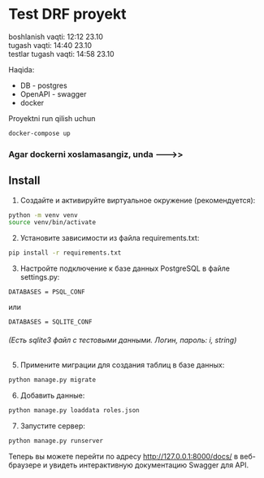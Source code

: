 # Test DRF proyekt
boshlanish vaqti: 12:12 23.10 <br>
tugash vaqti: 14:40 23.10 <br>
testlar tugash vaqti: 14:58 23.10

Haqida:

- DB - postgres
- OpenAPI - swagger
- docker

Proyektni run qilish uchun

```bash
docker-compose up
```

### Agar dockerni xoslamasangiz, unda --->>

## Install

1. Создайте и активируйте виртуальное окружение (рекомендуется):

```bash
python -m venv venv
source venv/bin/activate
```

2. Установите зависимости из файла requirements.txt:

```bash
pip install -r requirements.txt
```

3. Настройте подключение к базе данных PostgreSQL в файле settings.py:

```
DATABASES = PSQL_CONF 
```

или

```
DATABASES = SQLITE_CONF
```

<h6> (Есть sqlite3 файл c тестовыми данными. Логин, пароль: i, string)</h6>

5. Примените миграции для создания таблиц в базе данных:

```bash
python manage.py migrate
```

6. Добавить данные:

```bash
python manage.py loaddata roles.json
```

7. Запустите сервер:

```bash
python manage.py runserver
```

Теперь вы можете перейти по адресу http://127.0.0.1:8000/docs/ в веб-браузере и
увидеть интерактивную документацию Swagger для API.
